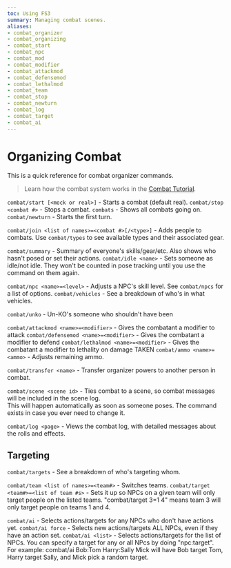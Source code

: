 ```yaml
---
toc: Using FS3
summary: Managing combat scenes.
aliases:
- combat_organizer
- combat_organizing
- combat_start
- combat_npc
- combat_mod
- combat_modifier
- combat_attackmod
- combat_defensemod
- combat_lethalmod
- combat_team
- combat_stop
- combat_newturn
- combat_log
- combat_target
- combat_ai
---
```


# Organizing Combat

This is a quick reference for combat organizer commands.  

> Learn how the combat system works in the [Combat Tutorial](/help/fs3combat_tutorial).

`combat/start [<mock or real>]` - Starts a combat (default real).
`combat/stop <combat #>` - Stops a combat. 
`combats` - Shows all combats going on. 
`combat/newturn` - Starts the first turn.

`combat/join <list of names>=<combat #>[/<type>]` - Adds people to combats.
  Use `combat/types` to see available types and their associated gear.

`combat/summary` - Summary of everyone's skills/gear/etc. Also shows who hasn't posed or set their actions.
`combat/idle <name>` - Sets someone as idle/not idle.  They won't be counted in pose tracking until you use the command on them again.

`combat/npc <name>=<level>` - Adjusts a NPC's skill level.  See `combat/npcs` for a list of options.
`combat/vehicles` - See a breakdown of who's in what vehicles.

`combat/unko` - Un-KO's someone who shouldn't have been

`combat/attackmod <name>=<modifier>` - Gives the combatant a modifier to attack
`combat/defensemod <name>=<modifier>` - Gives the combatant a modifier to defend
`combat/lethalmod <name>=<modifier>` - Gives the combatant a modifier to lethality on damage TAKEN
`combat/ammo <name>=<ammo>` - Adjusts remaining ammo.

`combat/transfer <name>` - Transfer organizer powers to another person in combat.

`combat/scene <scene id>` - Ties combat to a scene, so combat messages will be included in the scene log.  
    This will happen automatically as soon as someone poses.  The command exists in case you ever need to change it.

`combat/log <page>` - Views the combat log, with detailed messages about the rolls and effects.


## Targeting

`combat/targets` - See a breakdown of who's targeting whom.

`combat/team <list of names>=<team#>` - Switches teams. 
`combat/target <team#>=<list of team #s>` - Sets it up so NPCs on a given team will only 
    target people on the listed teams.  "combat/target 3=1 4" means team 3 will only target 
    people on teams 1 and 4.

`combat/ai` - Selects actions/targets for any NPCs who don't have actions yet.
`combat/ai force` - Selects new actions/targets ALL NPCs, even if they have an action set.
`combat/ai <list>` - Selects actions/targets for the list of NPCs.   You can specify a target for any or all
    NPcs by doing "npc:target".  For example:  combat/ai Bob:Tom Harry:Sally Mick  will have Bob
    target Tom, Harry target Sally, and Mick pick a random target.
